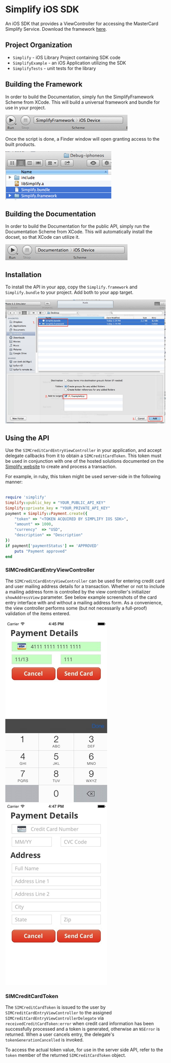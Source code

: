 Simplify iOS SDK
==============

An iOS SDK that provides a ViewController for accessing the MasterCard Simplify Service.  Download the framework [here](https://github.com/ionicmobile/SimplifyiOSSDK/archive/v1.1.0.zip).

Project Organization
--------------------

* ```Simplify``` - iOS Library Project containing SDK code
* ```SimplifyExample``` - an iOS Application utilizing the SDK
* ```SimplifyTests``` - unit tests for the library

## Building the Framework

In order to build the Documentation, simply fun the SimplifyFramework Scheme from XCode. This will build a universal framework and bundle for use in your project.

![Screenshot](Docs/build_framework.png)

Once the script is done, a Finder window will open granting access to the built products.

![Screenshot](Docs/finder_framework.png)

## Building the Documentation

In order to build the Documentation for the public API, simply run the Documentation Scheme from XCode. This will automatically install the docset, so that XCode can utilize it.

![Screenshot](Docs/build_documentation.png)


## Installation

To install the API in your app, copy the `Simplify.framework` and `Simplify.bundle` to your project.
Add both to your app target.

![ScreenShot](Docs/add_to_project.jpg)

## Using the API

Use the `SIMCreditCardEntryViewController` in your application, and accept delegate callbacks from it
to obtain a `SIMCreditCardToken`.  This token must be used in conjunction with one of the hosted
solutions documented on the [Simplify website](https://www.simplify.com/commerce/docs) to create
and process a transaction.

For example, in ruby, this token might be used server-side in the following manner:

```ruby

require 'simplify'
Simplify::public_key = "YOUR_PUBLIC_API_KEY"
Simplify::private_key = "YOUR_PRIVATE_API_KEY"
payment = Simplify::Payment.create({
    "token" => "<TOKEN ACQUIRED BY SIMPLIFY IOS SDK>",
    "amount" => 1000,
    "currency"  => "USD",
    "description" => "Description"
})
if payment['paymentStatus'] == 'APPROVED'
    puts "Payment approved"
end

```

### SIMCreditCardEntryViewController
The `SIMCreditCardEntryViewController` can be used for entering credit card and user mailing address 
details for a transaction.  Whether or not to include a mailing address form is controlled by the 
view controller's initializer `showAddressView` parameter.  See below example screenshots of the 
card entry interface with and without a mailing address form.  As a convenience, the view controller 
performs some (but not necessarily a full-proof) validation of the items entered.

![Screenshot](Docs/card_only.jpg)
![Screenshot](Docs/card_address.jpg)


### SIMCreditCardToken
The `SIMCreditCardToken` is issued to the user by `SIMCreditCardEntryViewController` to the assigned
`SIMCreditCardEntryViewControllerDelegate` via `receivedCreditCardToken:error` when credit card information 
has been successfully processed and a token is generated, otherwise an `NSError` is returned.  When a 
user cancels entry, the delegate's `tokenGenerationCancelled` is invoked.

To access the actual token value, for use in the server side API, refer to the `token` member of the
returned `SIMCreditCardToken` object.

